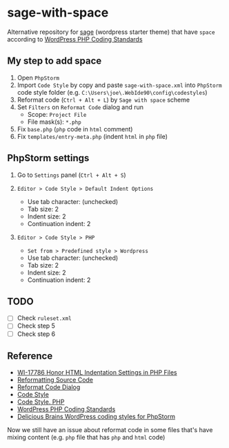 # sage-with-space
Alternative repository for [sage](https://github.com/roots/sage) (wordpress starter theme) that have `space` according to [WordPress PHP Coding Standards](https://make.wordpress.org/core/handbook/best-practices/coding-standards/php/)

## My step to add space
1. Open `PhpStorm`
2. Import `Code Style` by copy and paste `sage-with-space.xml` into `PhpStorm` code style folder (e.g. `C:\Users\joe\.WebIde90\config\codestyles`)
3. Reformat code (`Ctrl + Alt + L`) by `Sage with space` scheme
4. Set `Filters` on `Reformat Code` dialog and run
    - Scope: `Project File`
    - File mask(s): `*.php`
5. Fix `base.php` (`php` code in `html` comment)
6. Fix `templates/entry-meta.php` (indent `html` in `php` file)

## PhpStorm settings
1. Go to `Settings` panel (`Ctrl + Alt + S`)
2. `Editor > Code Style > Default Indent Options`
    - Use tab character: (unchecked)
    - Tab size: 2
    - Indent size: 2
    - Continuation indent: 2

3. `Editor > Code Style > PHP`
    - `Set from > Predefined style > Wordpress`
    - Use tab character: (unchecked)
    - Tab size: 2
    - Indent size: 2
    - Continuation indent: 2

## TODO
- [ ] Check `ruleset.xml`
- [ ] Check step 5
- [ ] Check step 6

## Reference
- [WI-17786 Honor HTML Indentation Settings in PHP Files](https://youtrack.jetbrains.com/issue/WI-17786)
- [Reformatting Source Code](https://www.jetbrains.com/phpstorm/help/reformatting-source-code.html)
- [Reformat Code Dialog](https://www.jetbrains.com/phpstorm/help/reformat-code-dialog.html)
- [Code Style](https://www.jetbrains.com/phpstorm/help/code-style.html)
- [Code Style. PHP](https://www.jetbrains.com/phpstorm/help/code-style-php.html)
- [WordPress PHP Coding Standards](https://codex.wordpress.org/WordPress_Coding_Standards)
- [Delicious Brains WordPress coding styles for PhpStorm](https://github.com/deliciousbrains/wp-phpstorm-code-styles)

Now we still have an issue about reformat code in some files that's have mixing content (e.g. `php` file that has `php` and `html` code)
